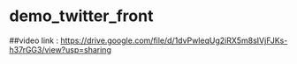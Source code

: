 # demo_twitter_front
##video link : 
https://drive.google.com/file/d/1dvPwleqUg2iRX5m8sIVjFJKs-h37rGG3/view?usp=sharing

